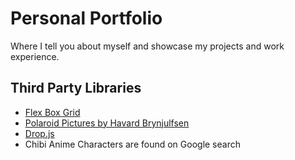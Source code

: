 # Personal Portfolio

Where I tell you about myself and showcase my projects and work experience.

## Third Party Libraries

- [Flex Box Grid](http://flexboxgrid.com/)
- [Polaroid Pictures by Havard Brynjulfsen](http://codepen.io/havardob/pen/ZOOmMe)
- [Drop.js](http://github.hubspot.com/drop/docs/welcome/)
- Chibi Anime Characters are found on Google search
